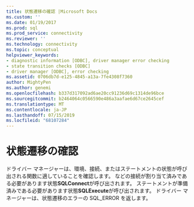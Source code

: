 ```yaml
---
title: 状態遷移の確認 |Microsoft Docs
ms.custom: ''
ms.date: 01/19/2017
ms.prod: sql
ms.prod_service: connectivity
ms.reviewer: ''
ms.technology: connectivity
ms.topic: conceptual
helpviewer_keywords:
- diagnostic information [ODBC], driver manager error checking
- state transition checks [ODBC]
- driver manager [ODBC], error checking
ms.assetid: 0706db7d-e125-4845-a13a-7fe4308f7360
author: MightyPen
ms.author: genemi
ms.openlocfilehash: b337d317092ad6ae20cc91236d69c1314de96bce
ms.sourcegitcommit: b2464064c0566590e486a3aafae6d67ce2645cef
ms.translationtype: MT
ms.contentlocale: ja-JP
ms.lasthandoff: 07/15/2019
ms.locfileid: "68107284"
---
```

# <a name="state-transition-checks"></a>状態遷移の確認
ドライバー マネージャーは、環境、接続、またはステートメントの状態が呼び出される関数に適していることを確認します。 などの接続が割り当て済みである必要があります状態**SQLConnect**が呼び出されます。 ステートメントが準備済みである必要があります状態**SQLExecute**が呼び出されます。 ドライバー マネージャーは、状態遷移のエラーの SQL_ERROR を返します。
